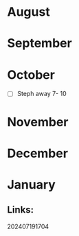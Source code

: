 
# August 


# September


# October
- [ ] Steph away 7- 10 

# November


# December


# January 




## Links: 



202407191704
